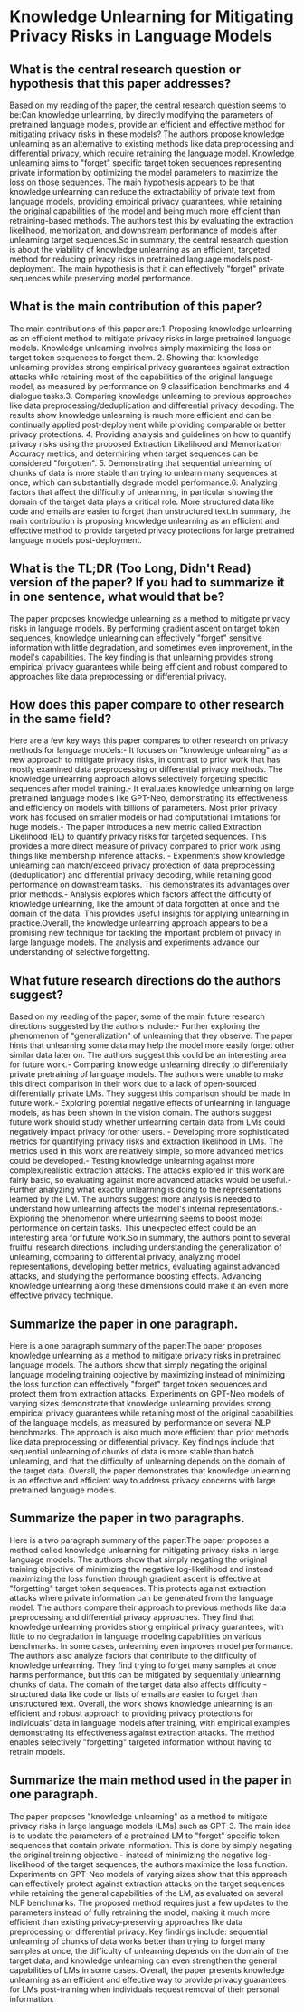 # Knowledge Unlearning for Mitigating Privacy Risks in Language Models

## What is the central research question or hypothesis that this paper addresses?

Based on my reading of the paper, the central research question seems to be:Can knowledge unlearning, by directly modifying the parameters of pretrained language models, provide an efficient and effective method for mitigating privacy risks in these models? The authors propose knowledge unlearning as an alternative to existing methods like data preprocessing and differential privacy, which require retraining the language model. Knowledge unlearning aims to "forget" specific target token sequences representing private information by optimizing the model parameters to maximize the loss on those sequences. The main hypothesis appears to be that knowledge unlearning can reduce the extractability of private text from language models, providing empirical privacy guarantees, while retaining the original capabilities of the model and being much more efficient than retraining-based methods. The authors test this by evaluating the extraction likelihood, memorization, and downstream performance of models after unlearning target sequences.So in summary, the central research question is about the viability of knowledge unlearning as an efficient, targeted method for reducing privacy risks in pretrained language models post-deployment. The main hypothesis is that it can effectively "forget" private sequences while preserving model performance.


## What is the main contribution of this paper?

The main contributions of this paper are:1. Proposing knowledge unlearning as an efficient method to mitigate privacy risks in large pretrained language models. Knowledge unlearning involves simply maximizing the loss on target token sequences to forget them. 2. Showing that knowledge unlearning provides strong empirical privacy guarantees against extraction attacks while retaining most of the capabilities of the original language model, as measured by performance on 9 classification benchmarks and 4 dialogue tasks.3. Comparing knowledge unlearning to previous approaches like data preprocessing/deduplication and differential privacy decoding. The results show knowledge unlearning is much more efficient and can be continually applied post-deployment while providing comparable or better privacy protections. 4. Providing analysis and guidelines on how to quantify privacy risks using the proposed Extraction Likelihood and Memorization Accuracy metrics, and determining when target sequences can be considered "forgotten". 5. Demonstrating that sequential unlearning of chunks of data is more stable than trying to unlearn many sequences at once, which can substantially degrade model performance.6. Analyzing factors that affect the difficulty of unlearning, in particular showing the domain of the target data plays a critical role. More structured data like code and emails are easier to forget than unstructured text.In summary, the main contribution is proposing knowledge unlearning as an efficient and effective method to provide targeted privacy protections for large pretrained language models post-deployment.


## What is the TL;DR (Too Long, Didn't Read) version of the paper? If you had to summarize it in one sentence, what would that be?

The paper proposes knowledge unlearning as a method to mitigate privacy risks in language models. By performing gradient ascent on target token sequences, knowledge unlearning can effectively "forget" sensitive information with little degradation, and sometimes even improvement, in the model's capabilities. The key finding is that unlearning provides strong empirical privacy guarantees while being efficient and robust compared to approaches like data preprocessing or differential privacy.


## How does this paper compare to other research in the same field?

Here are a few key ways this paper compares to other research on privacy methods for language models:- It focuses on "knowledge unlearning" as a new approach to mitigate privacy risks, in contrast to prior work that has mostly examined data preprocessing or differential privacy methods. The knowledge unlearning approach allows selectively forgetting specific sequences after model training.- It evaluates knowledge unlearning on large pretrained language models like GPT-Neo, demonstrating its effectiveness and efficiency on models with billions of parameters. Most prior privacy work has focused on smaller models or had computational limitations for huge models.- The paper introduces a new metric called Extraction Likelihood (EL) to quantify privacy risks for targeted sequences. This provides a more direct measure of privacy compared to prior work using things like membership inference attacks. - Experiments show knowledge unlearning can match/exceed privacy protection of data preprocessing (deduplication) and differential privacy decoding, while retaining good performance on downstream tasks. This demonstrates its advantages over prior methods.- Analysis explores which factors affect the difficulty of knowledge unlearning, like the amount of data forgotten at once and the domain of the data. This provides useful insights for applying unlearning in practice.Overall, the knowledge unlearning approach appears to be a promising new technique for tackling the important problem of privacy in large language models. The analysis and experiments advance our understanding of selective forgetting.


## What future research directions do the authors suggest?

Based on my reading of the paper, some of the main future research directions suggested by the authors include:- Further exploring the phenomenon of "generalization" of unlearning that they observe. The paper hints that unlearning some data may help the model more easily forget other similar data later on. The authors suggest this could be an interesting area for future work.- Comparing knowledge unlearning directly to differentially private pretraining of language models. The authors were unable to make this direct comparison in their work due to a lack of open-sourced differentially private LMs. They suggest this comparison should be made in future work.- Exploring potential negative effects of unlearning in language models, as has been shown in the vision domain. The authors suggest future work should study whether unlearning certain data from LMs could negatively impact privacy for other users. - Developing more sophisticated metrics for quantifying privacy risks and extraction likelihood in LMs. The metrics used in this work are relatively simple, so more advanced metrics could be developed.- Testing knowledge unlearning against more complex/realistic extraction attacks. The attacks explored in this work are fairly basic, so evaluating against more advanced attacks would be useful.- Further analyzing what exactly unlearning is doing to the representations learned by the LM. The authors suggest more analysis is needed to understand how unlearning affects the model's internal representations.- Exploring the phenomenon where unlearning seems to boost model performance on certain tasks. This unexpected effect could be an interesting area for future work.So in summary, the authors point to several fruitful research directions, including understanding the generalization of unlearning, comparing to differential privacy, analyzing model representations, developing better metrics, evaluating against advanced attacks, and studying the performance boosting effects. Advancing knowledge unlearning along these dimensions could make it an even more effective privacy technique.


## Summarize the paper in one paragraph.

Here is a one paragraph summary of the paper:The paper proposes knowledge unlearning as a method to mitigate privacy risks in pretrained language models. The authors show that simply negating the original language modeling training objective by maximizing instead of minimizing the loss function can effectively "forget" target token sequences and protect them from extraction attacks. Experiments on GPT-Neo models of varying sizes demonstrate that knowledge unlearning provides strong empirical privacy guarantees while retaining most of the original capabilities of the language models, as measured by performance on several NLP benchmarks. The approach is also much more efficient than prior methods like data preprocessing or differential privacy. Key findings include that sequential unlearning of chunks of data is more stable than batch unlearning, and that the difficulty of unlearning depends on the domain of the target data. Overall, the paper demonstrates that knowledge unlearning is an effective and efficient way to address privacy concerns with large pretrained language models.


## Summarize the paper in two paragraphs.

Here is a two paragraph summary of the paper:The paper proposes a method called knowledge unlearning for mitigating privacy risks in large language models. The authors show that simply negating the original training objective of minimizing the negative log-likelihood and instead maximizing the loss function through gradient ascent is effective at "forgetting" target token sequences. This protects against extraction attacks where private information can be generated from the language model. The authors compare their approach to previous methods like data preprocessing and differential privacy approaches. They find that knowledge unlearning provides strong empirical privacy guarantees, with little to no degradation in language modeling capabilities on various benchmarks. In some cases, unlearning even improves model performance. The authors also analyze factors that contribute to the difficulty of knowledge unlearning. They find trying to forget many samples at once harms performance, but this can be mitigated by sequentially unlearning chunks of data. The domain of the target data also affects difficulty - structured data like code or lists of emails are easier to forget than unstructured text. Overall, the work shows knowledge unlearning is an efficient and robust approach to providing privacy protections for individuals' data in language models after training, with empirical examples demonstrating its effectiveness against extraction attacks. The method enables selectively "forgetting" targeted information without having to retrain models.


## Summarize the main method used in the paper in one paragraph.

The paper proposes "knowledge unlearning" as a method to mitigate privacy risks in large language models (LMs) such as GPT-3. The main idea is to update the parameters of a pretrained LM to "forget" specific token sequences that contain private information. This is done by simply negating the original training objective - instead of minimizing the negative log-likelihood of the target sequences, the authors maximize the loss function. Experiments on GPT-Neo models of varying sizes show that this approach can effectively protect against extraction attacks on the target sequences while retaining the general capabilities of the LM, as evaluated on several NLP benchmarks. The proposed method requires just a few updates to the parameters instead of fully retraining the model, making it much more efficient than existing privacy-preserving approaches like data preprocessing or differential privacy. Key findings include: sequential unlearning of chunks of data works better than trying to forget many samples at once, the difficulty of unlearning depends on the domain of the target data, and knowledge unlearning can even strengthen the general capabilities of LMs in some cases. Overall, the paper presents knowledge unlearning as an efficient and effective way to provide privacy guarantees for LMs post-training when individuals request removal of their personal information.
